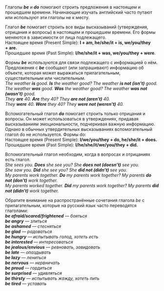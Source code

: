 Глаголы _**be**_ и _**do**_ помогают строить предложения в настоящем и прошедшем времени. Начинающие изучать английский часто путают или используют эти глаголы не к месту.  
  
Глагол _**be**_ помогает строить все виды высказываний (утверждения, отрицания и вопросы) в настоящем и прошедшем времени. Его формы меняются в зависимости от лица подлежащего.  
Настоящее время (Present Simple): **I + am, he/she/it + is, we/you/they + are.**  
Прошедшее время (Past Simple): **I/he/she/it + was, we/you/they + were**.  
  
Формы _**be**_ используются для связи подлежащего с информацией о нём. Предложения с _**be**_ сообщают (или запрашивают) информацию об объекте, которая может выражаться прилагательным, существительным или числительным.  
_The weather **is** good. **Is** the weather good? The weather **is not (isn’t)** good._  
_The weather **was** good. **Was** the weather good? The weather **was not (wasn’t)** good._  
_They **are** 40. **Are** they 40? They **are not (aren’t)** 40._  
_They **were** 40. **Were** they 40? They **were not (weren’t)** 40._  
  
Вспомогательный глагол _**do**_ помогает строить только отрицания и вопросы. Он может использоваться в утверждениях, придавая высказываниям эмоциональности, подчеркивая важную информацию. Однако в обычных утвердительных высказываниях вспомогательный глагол do не используется. Формы do:  
Настоящее время (Present Simple): **I/we/you/they + do, he/she/it + does.**  
Прошедшее время (Past Simple): **I/he/she/it/we/you/they + did.**  
  
Вспомогательный глагол необходим, когда в вопросах и отрицаниях есть глагол.  
_She sees you. **Does** she see you? She **does not (doesn’t)** see you._  
_She saw you. **Did** she see you? She **did not (didn’t)** see you._  
_My parents work together. **Do** my parents work together? My parents **do not (don’t)** work together._  
_My parents worked together. **Did** my parents work together? My parents **did not (didn’t)** work together._  
  
Обратите внимание на распространённые сочетания глагола _be_ с прилагательным, которые на русский язык часто переводятся глаголами:  
_**be afraid/scared/frightened** — бояться_  
_**be angry** — злиться_  
_**be ashamed** — стесняться_  
_**be glad** — радоваться_  
_**be hungry** — испытывать голод, хотеть есть_  
_**be interested** — интересоваться_  
_**be jealous/envious** — ревновать, завидовать_  
_**be late** — опаздывать_  
_**be lazy** — лениться_  
_**be nervous** — нервничать_  
_**be proud** — гордиться_  
_**be surprised** — удивляться_  
_**be thirsty** — испытывать жажду, хотеть пить_  
_**be tired** — уставать_